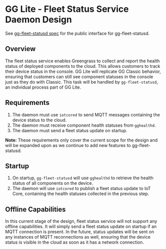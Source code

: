 # GG Lite - Fleet Status Service Daemon Design

See [gg-fleet-statusd spec](../spec/components/gg-fleet-statusd.md) for the
public interface for gg-fleet-statusd.

## Overview

The fleet status service enables Greengrass to collect and report the health
status of deployed components to the cloud. This allows customers to track their
device status in the console. GG Lite will replicate GG Classic behavior,
ensuring that customers can still see component statuses in the console just as
they do with Classic. This task will be handled by `gg-fleet-statusd`, an
individual process part of GG Lite.

## Requirements

1. The daemon must use `iotcored` to send MQTT messages containing the device
   status to the cloud.
2. The daemon must receive component health statuses from `gghealthd`.
3. The daemon must send a fleet status update on startup.

**Note:** These requirements only cover the current scope for the design and
will be expanded upon as we continue to add new features to gg-fleet-statusd.

## Startup

1. On startup, `gg-fleet-statusd` will use `gghealthd` to retrieve the health
   status of all components on the device.
2. The daemon will use `iotcored` to publish a fleet status update to IoT Core,
   containing the health statuses collected in the previous step.

## Offline Capabilities

In this current stage of the design, fleet status service will not support any
offline capabilities. It will simply send a fleet status update on startup if an
MQTT connection is present. In the future, status updates will be sent on any
instances of MQTT reconnections as well, ensuring that the device status is
visible in the cloud as soon as it has a network connection.
